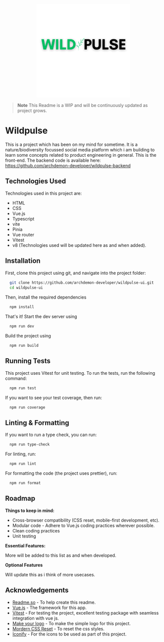 <p align="center">
  <img width="300" height="300" src="./src/assets/logo.svg">
</p>

> **Note**
> This Readme is a WIP and will be continuously updated as project grows.

# Wildpulse

This is a project which has been on my mind for sometime. It is a nature/biodiversity focussed social media platform which i am building to learn some concepts related to product engineering in general. This is the front-end. The backend code is available here: <https://github.com/archdemon-developer/wildpulse-backend>

## Technologies Used

Technologies used in this project are:

- HTML
- CSS
- Vue.js
- Typescript
- vite
- Pinia
- Vue router
- Vitest
- v8
  (Technologies used will be updated here as and when added).

## Installation

First, clone this project using git, and navigate into the project folder:

```bash
  git clone https://github.com/archdemon-developer/wildpulse-ui.git
  cd wildpulse-ui
```

Then, install the required dependencies

```bash
  npm install
```

That's it! Start the dev server using

```bash
  npm run dev
```

Build the project using

```bash
  npm run build
```

## Running Tests

This project uses Vitest for unit testing. To run the tests, run the following command:

```bash
  npm run test
```

If you want to see your test coverage, then run:

```bash
  npm run coverage
```

## Linting & Formatting

If you want to run a type check, you can run:

```bash
  npm run type-check
```

For linting, run:

```bash
  npm run lint
```

For formatting the code (the project uses prettier), run:

```bash
  npm run format
```

## Roadmap

**Things to keep in mind:**

- Cross-browser compatibility (CSS reset, mobile-first development, etc).
- Modular code - Adhere to Vue.js coding practices wherever possible.
- Clean coding practices
- Unit testing

**Essential Features:**

More will be added to this list as and when developed.

**Optional Features**

Will update this as i think of more usecases.

## Acknowledgements

- [Readme.so](https://readme.so/) - To help create this readme.
- [Vue.js](https://vuejs.org/) - The framework for this app.
- [Vitest](https://vitest.dev/) - For testing the project, excellent testing package with seamless integration with vue js.
- [Make your logo](https://canva.com) - To make the simple logo for this project.
- [Mordern CSS Reset](https://andy-bell.co.uk/a-modern-css-reset/) - To reset the css styles.
- [Iconify](https://iconify.design/) - For the icons to be used as part of this project.
